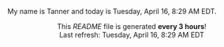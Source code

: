 My name is Tanner and today is Tuesday, April 16, 8:29 AM EDT.

<p align="center">This <i>README</i> file is generated <b>every 3 hours</b>!</br>Last refresh: Tuesday, April 16, 8:29 AM EDT<br /></p>
